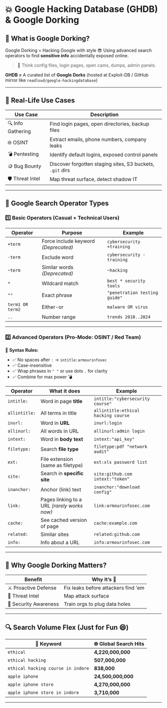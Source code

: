 
# 💥 Google Hacking Database (GHDB) & Google Dorking

## 🚀 What is Google Dorking?

Google Dorking = Hacking Google with style 😎
Using advanced search operators to find **sensitive info** accidentally exposed online.

> 🧠 Think config files, login pages, open cams, dumps, admin panels.

**GHDB =** A curated list of **Google Dorks** (hosted at Exploit-DB / GitHub mirror like `readloud/google-hackingdatabase`)

---

## 🎯 Real-Life Use Cases

| Use Case          | Description                                               |
| ----------------- | --------------------------------------------------------- |
| 🔍 Info Gathering | Find login pages, open directories, backup files          |
| 🌐 OSINT          | Extract emails, phone numbers, company leaks              |
| 💣 Pentesting     | Identify default logins, exposed control panels           |
| 🪙 Bug Bounty     | Discover forgotten staging sites, S3 buckets, `.git` dirs |
| 🛡️ Threat Intel  | Map threat surface, detect shadow IT                      |

---

## 🔎 Google Search Operator Types

### 1️⃣ **Basic Operators (Casual + Technical Users)**

| Operator         | Purpose                              | Example                       |
| ---------------- | ------------------------------------ | ----------------------------- |
| `+term`          | Force include keyword *(Deprecated)* | `cybersecurity +training`     |
| `-term`          | Exclude word                         | `cybersecurity -training`     |
| `~term`          | Similar words *(Deprecated)*         | `~hacking`                    |
| `*`              | Wildcard match                       | `best * security tools`       |
| `""`             | Exact phrase                         | `"penetration testing guide"` |
| `term1 OR term2` | Either-or                            | `malware OR virus`            |
| `..`             | Number range                         | `trends 2018..2024`           |

---

### 2️⃣ **Advanced Operators (Pro-Mode: OSINT / Red Team)**

📌 **Syntax Rules:**

* ✅ No spaces after `:` → `intitle:armourinfosec`
* ✅ Case-insensitive
* ✅ Wrap phrases in `" "` or use dots `.` for clarity
* ✅ Combine for max power 💣

| Operator      | What it does                                | Example                             |
| ------------- | ------------------------------------------- | ----------------------------------- |
| `intitle:`    | Word in page **title**                      | `intitle:"cybersecurity course"`    |
| `allintitle:` | All terms in title                          | `allintitle:ethical hacking course` |
| `inurl:`      | Word in **URL**                             | `inurl:login`                       |
| `allinurl:`   | All words in URL                            | `allinurl:admin login`              |
| `intext:`     | Word in **body text**                       | `intext:"api_key"`                  |
| `filetype:`   | Search **file type**                        | `filetype:pdf "network audit"`      |
| `ext:`        | File extension (same as filetype)           | `ext:xls password list`             |
| `site:`       | Search in **specific site**                 | `site:github.com intext:"token"`    |
| `inanchor:`   | Anchor (link) text                          | `inanchor:"download config"`        |
| `link:`       | Pages linking to a URL *(rarely works now)* | `link:armourinfosec.com`            |
| `cache:`      | See cached version of page                  | `cache:example.com`                 |
| `related:`    | Similar sites                               | `related:github.com`                |
| `info:`       | Info about a URL                            | `info:armourinfosec.com`            |

---

## 🧠 Why Google Dorking Matters?

| Benefit               | Why It’s 🔑                         |
| --------------------- | ----------------------------------- |
| ⚔️ Proactive Defense  | Fix leaks before attackers find 'em |
| 🧩 Threat Intel       | Map attack surface                  |
| 📢 Security Awareness | Train orgs to plug data holes       |

---


## 🔍  Search Volume Flex (Just for Fun 😄)
| 🔑 Keyword                         | 🌐 Global Search Hits |
| ---------------------------------- | --------------------- |
| `ethical`                          | **4,220,000,000**     |
| `ethical hacking`                  | **507,000,000**       |
| `ethical hacking course in indore` | **838,000**           |
| `apple iphone`                     | **24,500,000,000**    |
| `apple iphone store`               | **4,270,000,000**     |
| `apple iphone store in indore`     | **3,710,000**         |

---
